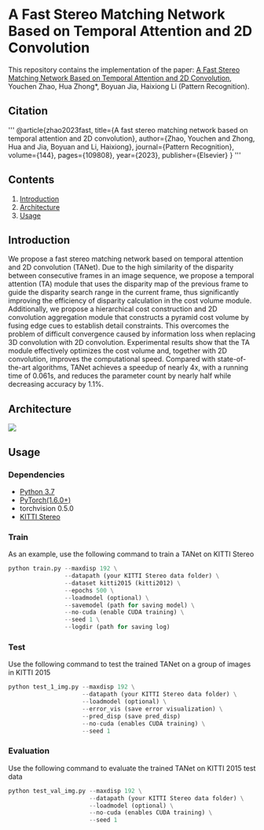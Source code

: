 # **A Fast Stereo Matching Network Based on Temporal Attention and 2D Convolution**  

This repository contains the implementation of the paper: [A Fast Stereo Matching Network Based on Temporal Attention and 2D Convolution](https://doi.org/10.1016/j.patcog.2023.109808), Youchen Zhao, Hua Zhong*, Boyuan Jia, Haixiong Li (Pattern Recognition).

## Citation
'''
@article{zhao2023fast,
  title={A fast stereo matching network based on temporal attention and 2D convolution},
  author={Zhao, Youchen and Zhong, Hua and Jia, Boyuan and Li, Haixiong},
  journal={Pattern Recognition},
  volume={144},
  pages={109808},
  year={2023},
  publisher={Elsevier}
}
'''

## Contents

1. [Introduction](#introduction)
2. [Architecture](#architecture)
3. [Usage](#usage)

## Introduction

We propose a fast stereo matching network based on temporal attention and 2D convolution (TANet). Due to the high similarity of the disparity between consecutive frames in an image sequence, we propose a temporal attention (TA) module that uses the disparity map of the previous frame to guide the disparity search range in the current frame, thus significantly improving the efficiency of disparity calculation in the cost volume module. Additionally, we propose a hierarchical cost construction and 2D convolution aggregation module that constructs a pyramid cost volume by fusing edge cues to establish detail constraints. This overcomes the problem of difficult convergence caused by information loss when replacing 3D convolution with 2D convolution. Experimental results show that the TA module effectively optimizes the cost volume and, together with 2D convolution, improves the computational speed. Compared with state-of-the-art algorithms, TANet achieves a speedup of nearly 4x, with a running time of 0.061s, and reduces the parameter count by nearly half while decreasing accuracy by 1.1%. 


## Architecture

<img align="center" src="https://github.com/Y0uchenZ/TANet/blob/main/Architecture.png?raw=true">

## Usage

### Dependencies

- [Python 3.7](https://www.python.org/downloads/)
- [PyTorch(1.6.0+)](http://pytorch.org)
- torchvision 0.5.0
- [KITTI Stereo](http://www.cvlibs.net/datasets/kitti/eval_stereo.php)

### Train

As an example, use the following command to train a TANet on KITTI Stereo

```python
python train.py	--maxdisp 192 \
			    --datapath (your KITTI Stereo data folder) \
                --dataset kitti2015 (kitti2012) \
			    --epochs 500 \
 			    --loadmodel (optional) \
                --savemodel (path for saving model) \
                --no-cuda (enable CUDA training) \
                --seed 1 \
                --logdir (path for saving log)
```

### Test

Use the following command to test the trained TANet on a group of images in KITTI 2015

```python
python test_1_img.py --maxdisp 192 \
                     --datapath (your KITTI Stereo data folder) \
                     --loadmodel (optional) \
                     --error_vis (save error visualization) \
                     --pred_disp (save pred_disp)
                     --no-cuda (enables CUDA training) \
                     --seed 1 
```

### Evaluation

Use the following command to evaluate the trained TANet on KITTI 2015 test data

```python
python test_val_img.py --maxdisp 192 \
                       --datapath (your KITTI Stereo data folder) \
                       --loadmodel (optional) \
                       --no-cuda (enables CUDA training) \
                       --seed 1
```
